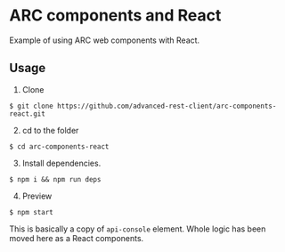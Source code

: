 # ARC components and React

Example of using ARC web components with React.

## Usage

1) Clone

```
$ git clone https://github.com/advanced-rest-client/arc-components-react.git
```

2) cd to the folder

```
$ cd arc-components-react
```

3) Install dependencies.

```
$ npm i && npm run deps
```

4) Preview

```
$ npm start
```

This is basically a copy of `api-console` element. Whole logic has been moved here as a React components.
